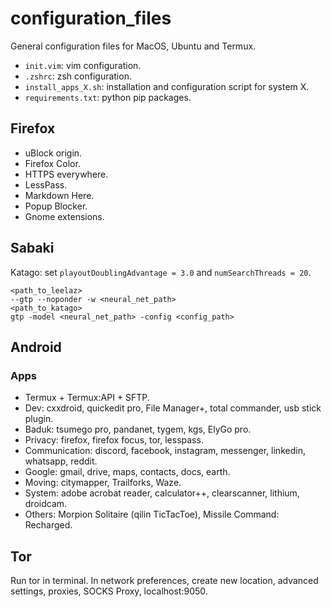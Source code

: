# configuration_files

General configuration files for MacOS, Ubuntu and Termux.

- `init.vim`: vim configuration.
- `.zshrc`: zsh configuration.
- `install_apps_X.sh`: installation and configuration script for system X.
- `requirements.txt`: python pip packages.

## Firefox

- uBlock origin.
- Firefox Color.
- HTTPS everywhere.
- LessPass.
- Markdown Here.
- Popup Blocker.
- Gnome extensions.

## Sabaki

Katago: set `playoutDoublingAdvantage = 3.0` and `numSearchThreads = 20`.

```shell
<path_to_leelaz>
--gtp --noponder -w <neural_net_path>
<path_to_katago>
gtp -model <neural_net_path> -config <config_path>
```

## Android

### Apps

- Termux + Termux:API + SFTP.
- Dev: cxxdroid, quickedit pro, File Manager+, total commander, usb stick plugin.
- Baduk: tsumego pro, pandanet, tygem, kgs, ElyGo pro.
- Privacy: firefox, firefox focus, tor, lesspass.
- Communication: discord, facebook, instagram, messenger, linkedin, whatsapp, reddit.
- Google: gmail, drive, maps, contacts, docs, earth.
- Moving: citymapper, Trailforks, Waze.
- System: adobe acrobat reader, calculator++, clearscanner, lithium, droidcam.
- Others: Morpion Solitaire (qilin TicTacToe), Missile Command: Recharged.

## Tor

Run tor in terminal. In network preferences, create new location, advanced settings, proxies, SOCKS Proxy, localhost:9050.
